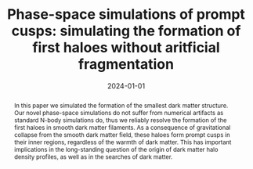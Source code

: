 ---
title: 'Phase-space simulations of prompt cusps: simulating the formation of first haloes without aritficial fragmentation'

# Authors
# If you created a profile for a user (e.g. the default `admin` user), write the username (folder name) here
# and it will be replaced with their full name and linked to their profile.
authors:
  - admin

# Author notes (optional)
#author_notes:
#  - 'Equal contribution'
#  - 'Equal contribution'

date: '2024-01-01'
doi: ''

# Schedule page publish date (NOT publication's date).
#publishDate: '2017-01-01T00:00:00Z'

# Publication type.
# Accepts a single type but formatted as a YAML list (for Hugo requirements).
# Enter a publication type from the CSL standard.
#publication_types: ['paper-conference']

# Publication name and optional abbreviated publication name.
publication: In MNRAS
publication_short: In MNRAS

abstract: In this paper we simulated the formation of the smallest dark matter structure. Our novel phase-space simulations do not suffer from numerical artifacts as standard N-body simulations do, thus we reliably resolve the formation of the first haloes in smooth dark matter filaments. As a consequence of gravitational collapse from the smooth dark matter field, these haloes form prompt cusps in their inner regions, regardless of the warmth of dark matter. This has important implications in the long-standing question of the origin of dark matter halo density profiles, as well as in the searches of dark matter. 

# Summary. An optional shortened abstract.
summary: In this paper we simulated the formation of the smallest dark matter structure. Our novel phase-space simulations do not suffer from numerical artifacts as standard N-body simulations do, thus we reliably resolve the formation of the first haloes in smooth dark matter filaments. As a consequence of gravitational collapse from the smooth dark matter field, these haloes form prompt cusps in their inner regions, regardless of the warmth of dark matter. This has important implications in the long-standing question of the origin of dark matter halo density profiles, as well as in the searches of dark matter. 

tags:
  - Formation of smallest dark matter structure

# Display this page in the Featured widget?
featured: true

# Custom links (uncomment lines below)
links:
 - name: arxiv
   url: https://arxiv.org/pdf/2309.05707

url_pdf: ''
url_code: ''
url_dataset: ''
url_poster: ''
url_project: ''
url_slides: ''
url_source: ''
url_video: ''

# Featured image
# To use, add an image named `featured.jpg/png` to your page's folder.
image:
  caption: 'High resolution simulation of the formation of a first generation halo in a dark matter filament.'
  focal_point: ''
  preview_only: false

# Associated Projects (optional).
#   Associate this publication with one or more of your projects.
#   Simply enter your project's folder or file name without extension.
#   E.g. `internal-project` references `content/project/internal-project/index.md`.
#   Otherwise, set `projects: []`.
projects: []
#- example

# Slides (optional).
#   Associate this publication with Markdown slides.
#   Simply enter your slide deck's filename without extension.
#   E.g. `slides: "example"` references `content/slides/example/index.md`.
#   Otherwise, set `slides: ""`.
slides: ""
---